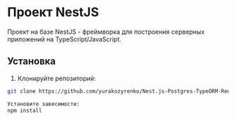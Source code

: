 # Проект NestJS

Проект на базе NestJS - фреймворка для построения серверных приложений на TypeScript/JavaScript.

## Установка

1. Клонируйте репозиторий:

```bash
git clone https://github.com/yurakozyrenko/Nest.js-Postgres-TypeORM-Reddis-CRUD.git)https://github.com/yurakozyrenko/Nest.js-Postgres-TypeORM-Reddis-CRUD.git

Установите зависимости:
npm install

